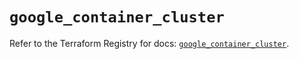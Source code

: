 # `google_container_cluster`

Refer to the Terraform Registry for docs: [`google_container_cluster`](https://registry.terraform.io/providers/hashicorp/google/6.15.0/docs/resources/container_cluster).

